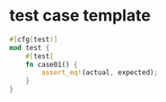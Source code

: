 # test case template

```rust
#[cfg(test)]
mod test {
    #[test]
    fn case01() {
        assert_eq!(actual, expected);
    }
}
```